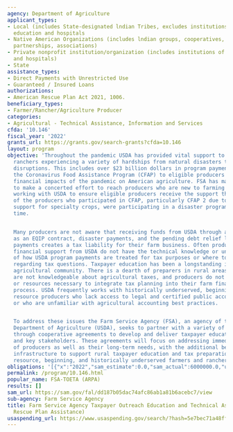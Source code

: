 ```yaml
---
agency: Department of Agriculture
applicant_types:
- Local (includes State-designated lndian Tribes, excludes institutions of higher
  education and hospitals
- Native American Organizations (includes lndian groups, cooperatives, corporations,
  partnerships, associations)
- Private nonprofit institution/organization (includes institutions of higher education
  and hospitals)
- State
assistance_types:
- Direct Payments with Unrestricted Use
- Guaranteed / Insured Loans
authorizations:
- American Rescue Plan Act 2021, 1006.
beneficiary_types:
- Farmer/Rancher/Agriculture Producer
categories:
- Agricultural - Technical Assistance, Information and Services
cfda: '10.146'
fiscal_year: '2022'
grants_url: https://grants.gov/search-grants?cfda=10.146
layout: program
objective: 'Throughout the pandemic USDA has provided vital support to farmers and
  ranchers experiencing a variety of hardships from natural disasters to supply chain
  disruptions. This includes over $23 billion dollars in program payments through
  the Coronavirus Food Assistance Program (CFAP) to eligible producers to offset the
  financial impacts of the pandemic on American agriculture. FSA has made and continues
  to make a concerted effort to reach producers who are new to farming and new to
  working with USDA to ensure eligible producers receive the support they need. Many
  of the producers who participated in CFAP, particularly CFAP 2 due to increased
  support for specialty crops, were participating in a disaster program for the first
  time.


  Many producers are not aware that receiving funds from USDA through activities such
  as an EQIP contract, disaster payments, and the pending debt relief legislation
  payments creates a tax liability for their farm business. Often producers who receive
  financial support from USDA do not have the technical knowledge or understanding
  of how USDA program payments are treated for tax purposes or where to get support
  regarding tax questions. Taxpayer education has been a longstanding issue in the
  agricultural community. There is a dearth of preparers in rural areas, many producers
  are not knowledgeable about agricultural taxes, and producers do not have the knowledge
  or resources necessary to integrate tax planning into their farm financial planning
  process. USDA frequently works with historically underserved, beginning, and limited
  resource producers who lack access to legal and certified public accounting services
  or who are unfamiliar with agricultural accounting best practices.


  To address these issues the Farm Service Agency (FSA), an agency of the United States
  Department of Agriculture (USDA), seeks to partner with a variety of cooperators
  through cooperative agreements to develop and deliver taxpayer education to producers
  and key stakeholders. These agreements will focus on addressing immediate needs
  of producers as well as their long-term needs, with the additional benefit of developing
  infrastructure to support rural taxpayer education and tax preparation for limited
  resource, beginning, and historically underserved farmers and ranchers.'
obligations: '[{"x":"2022","sam_estimate":0.0,"sam_actual":6000000.0,"usa_spending_actual":0.0},{"x":"2023","sam_estimate":4000000.0,"sam_actual":0.0,"usa_spending_actual":0.0},{"x":"2024","sam_estimate":4000000.0,"sam_actual":0.0,"usa_spending_actual":0.0}]'
permalink: /program/10.146.html
popular_name: FSA-TOETA (ARPA)
results: []
sam_url: https://sam.gov/fal/dd187b05dac74afc86ab1a81b6acebc7/view
sub-agency: Farm Service Agency
title: Farm Service Agency Taxpayer Outreach Education and Technical Assistance (American
  Rescue Plan Assistance)
usaspending_url: https://www.usaspending.gov/search/?hash=5e7bec71a48ffc423adffb35937f4531
---
```

